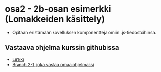 # osa2 - 2b-osan esimerkki (Lomakkeiden käsittely)

* Opitaan eristämään sovelluksen komponentteja omiin .js-tiedostoihinsa.

## Vastaava ohjelma kurssin githubissa

* [Linkki](https://github.com/fullstack-hy/part2-notes/tree/part2-1)
* [Branch 2-1, joka vastaa omaa ohjelmaasi](https://github.com/fullstack-hy/part2-notes/tree/part2-1)